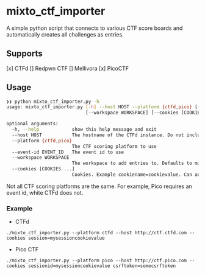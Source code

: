 # mixto_ctf_importer

A simple python script that connects to various CTF score boards and automatically creates all challenges as entries.

## Supports

[x] CTFd
[] Redpwn CTF
[] Mellivora
[x] PicoCTF

## Usage

```bash
❯❯ python mixto_ctf_importer.py -h
usage: mixto_ctf_importer.py [-h] --host HOST --platform {ctfd,pico} [--event-id EVENT_ID]
                             [--workspace WORKSPACE] [--cookies [COOKIES ...]]

optional arguments:
  -h, --help            show this help message and exit
  --host HOST           The hostname of the CTFd instance. Do not include /api/v1
  --platform {ctfd,pico}
                        The CTF scoring platform to use
  --event-id EVENT_ID   The event id to use
  --workspace WORKSPACE
                        The workspace to add entries to. Defaults to mixto config
  --cookies [COOKIES ...]
                        Cookies. Example cookiename=cookievalue. Can add multiple.
```

Not all CTF scoring platforms are the same. For example, Pico requires an event id, white CTFd does not.

### Example

- CTFd

```
./mixto_ctf_importer.py --platform ctfd --host http://ctf.ctfd.com --cookies session=mysessioncookievalue
```

- Pico CTF

```
./mixto_ctf_importer.py --platform pico --host http://ctf.pico.com --cookies sessionid=mysessioncookievalue csrftoken=somecsrftoken
```

